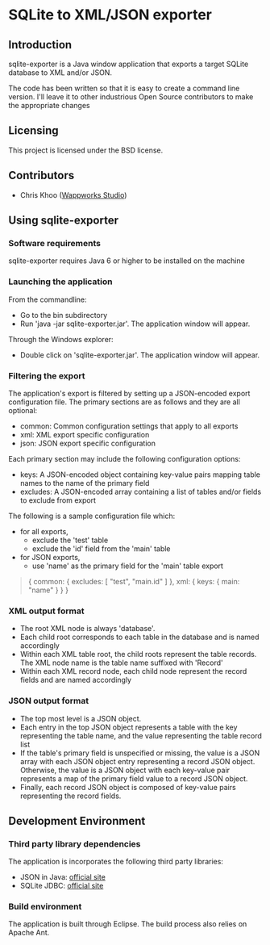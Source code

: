 # SQLite to XML/JSON exporter



## Introduction
sqlite-exporter is a Java window application that exports a target SQLite database to XML and/or JSON.

The code has been written so that it is easy to create a command line version. I'll leave it to other industrious Open Source contributors to make the appropriate changes



## Licensing
This project is licensed under the BSD license.



## Contributors
- Chris Khoo ([Wappworks Studio](http://www.wappworks.com))



## Using sqlite-exporter

### Software requirements
sqlite-exporter requires Java 6 or higher to be installed on the machine

### Launching the application
From the commandline:
- Go to the bin subdirectory
- Run 'java -jar sqlite-exporter.jar'. The application window will appear.

Through the Windows explorer:
- Double click on 'sqlite-exporter.jar'. The application window will appear.

### Filtering the export
The application's export is filtered by setting up a JSON-encoded export configuration file. The primary sections are as follows and they are all optional:
- common: Common configuration settings that apply to all exports
- xml: XML export specific configuration
- json: JSON export specific configuration

Each primary section may include the following configuration options:
- keys: A JSON-encoded object containing key-value pairs mapping table names to the name of the primary field
- excludes: A JSON-encoded array containing a list of tables and/or fields to exclude from export

The following is a sample configuration file which:
- for all exports,
  - exclude the 'test' table
  - exclude the 'id' field from the 'main' table
- for JSON exports,
  - use 'name' as the primary field for the 'main' table export

> {
>   common: {
>     excludes: [
>       "test",
>       "main.id"
>     ]
>   },
>   xml: {
>     keys: {
>       main: "name"
>     }
>   }
> }

### XML output format
- The root XML node is always 'database'.
- Each child root corresponds to each table in the database and is named accordingly
- Within each XML table root, the child roots represent the table records. The XML node name is the table name suffixed with 'Record'
- Within each XML record node, each child node represent the record fields and are named accordingly  

### JSON output format
- The top most level is a JSON object.
- Each entry in the top JSON object represents a table with the key representing the table name, and the value representing the table record list  
- If the table's primary field is unspecified or missing, the value is a JSON array with each JSON object entry representing a record JSON object. Otherwise, the value is a JSON object with each key-value pair represents a map of the primary field value to a record JSON object.
- Finally, each record JSON object is composed of key-value pairs representing the record fields.


 
## Development Environment

### Third party library dependencies
The application is incorporates the following third party libraries:

- JSON in Java: [official site](http://json.org/java/)
- SQLite JDBC: [official site](http://www.zentus.com/sqlitejdbc/)


### Build environment
The application is built through Eclipse. The build process also relies on Apache Ant.